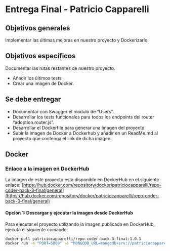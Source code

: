 # Entrega Final - Patricio Capparelli


## Objetivos generales
Implementar las últimas mejoras en nuestro proyecto y Dockerizarlo.


## Objetivos específicos
Documentar las rutas restantes de nuestro proyecto.
- Añadir los últimos tests
- Crear una imagen de Docker.


## Se debe entregar
- Documentar con Swagger el módulo de “Users”.
- Desarrollar los tests funcionales para todos los endpoints del router “adoption.router.js”.
- Desarrollar el Dockerfile para generar una imagen del proyecto.
- Subir la imagen de Docker a Dockerhub y añadir en un ReadMe.md al proyecto que contenga el link de dicha imagen.


## Docker
### Enlace a la imagen en DockerHub
La imagen de este proyecto esta disponible en DockerHub en el siguiente enlace:
[https://hub.docker.com/repository/docker/patriciocapparelli/repo-coder-back-3-final/general](https://hub.docker.com/repository/docker/patriciocapparelli/repo-coder-back-3-final/general)

#### Opción 1: Descargar y ejecutar la imagen desde DockerHub
Para ejecutar el proyecto utilizando la imagen publicada en DockerHub, ejecuta el siguiente comando:

```bash
docker pull patriciocapparelli/repo-coder-back-3-final:1.0.1
docker run -e "PORT=5000" -e "MONGODB_URL=mongodb+srv://patriciocapparelli:je05zblita9mijJh@cluster0.fd1th.mongodb.net/Backd3" -p 5000:5000 patriciocapparelli/repo-coder-back-3-final:1.0.1

